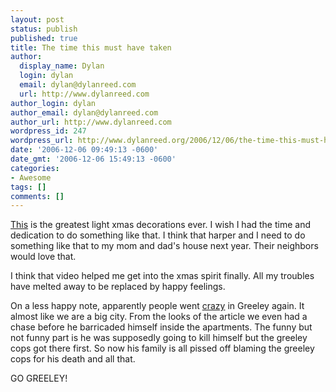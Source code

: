 ```yaml
---
layout: post
status: publish
published: true
title: The time this must have taken
author:
  display_name: Dylan
  login: dylan
  email: dylan@dylanreed.com
  url: http://www.dylanreed.com
author_login: dylan
author_email: dylan@dylanreed.com
author_url: http://www.dylanreed.com
wordpress_id: 247
wordpress_url: http://www.dylanreed.org/2006/12/06/the-time-this-must-have-taken/
date: '2006-12-06 09:49:13 -0600'
date_gmt: '2006-12-06 15:49:13 -0600'
categories:
- Awesome
tags: []
comments: []
---
```

<p><a href="http://www.youtube.com/watch?v=Kw1itGshvD4">This</a> is the greatest light xmas decorations ever. I wish I had the time and dedication to do something like that. I think that harper and I need to do something like that to my mom and dad's house next year. Their neighbors would love that.</p>
<p>I think that video helped me get into the xmas spirit finally. All my troubles have melted away to be replaced by happy feelings.</p>
<p>On a less happy note, apparently people went <a href="http://www.greeleytrib.com/article/20061206/NEWS/112060057">crazy</a> in Greeley again. It almost like we are a big city. From the looks of the article we even had a chase before he barricaded himself inside the apartments. The funny but not funny part is he was supposedly going to kill himself but the greeley cops got there first. So now his family is all pissed off blaming the greeley cops for his death and all that.</p>
<p>GO GREELEY!</p>
